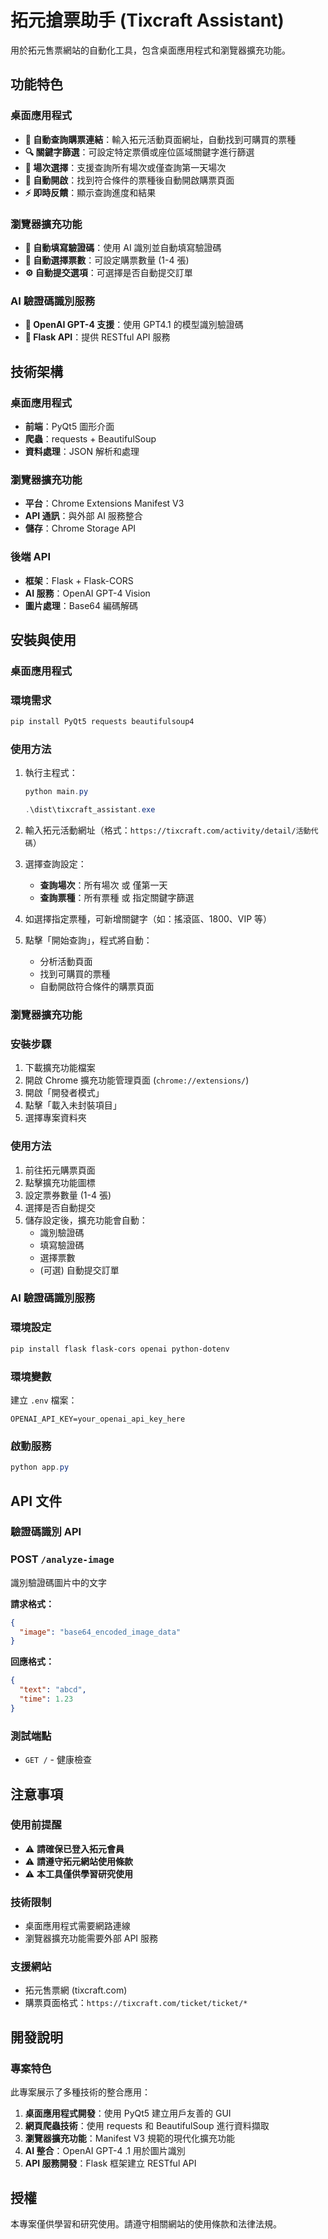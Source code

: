 # 拓元搶票助手 (Tixcraft Assistant)

用於拓元售票網站的自動化工具，包含桌面應用程式和瀏覽器擴充功能。

## 功能特色

### 桌面應用程式

- **🎯 自動查詢購票連結**：輸入拓元活動頁面網址，自動找到可購買的票種
- **🔍 關鍵字篩選**：可設定特定票價或座位區域關鍵字進行篩選
- **📅 場次選擇**：支援查詢所有場次或僅查詢第一天場次
- **🚀 自動開啟**：找到符合條件的票種後自動開啟購票頁面
- **⚡ 即時反饋**：顯示查詢進度和結果

### 瀏覽器擴充功能

- **🤖 自動填寫驗證碼**：使用 AI 識別並自動填寫驗證碼
- **🎫 自動選擇票數**：可設定購票數量 (1-4 張)
- **⚙️ 自動提交選項**：可選擇是否自動提交訂單

### AI 驗證碼識別服務

- **🧠 OpenAI GPT-4 支援**：使用 GPT4.1 的模型識別驗證碼
- **🔄 Flask API**：提供 RESTful API 服務

## 技術架構

### 桌面應用程式

- **前端**：PyQt5 圖形介面
- **爬蟲**：requests + BeautifulSoup
- **資料處理**：JSON 解析和處理

### 瀏覽器擴充功能

- **平台**：Chrome Extensions Manifest V3
- **API 通訊**：與外部 AI 服務整合
- **儲存**：Chrome Storage API

### 後端 API

- **框架**：Flask + Flask-CORS
- **AI 服務**：OpenAI GPT-4 Vision
- **圖片處理**：Base64 編碼解碼

## 安裝與使用

### 桌面應用程式

### 環境需求

```powershell
pip install PyQt5 requests beautifulsoup4
```

### 使用方法

1. 執行主程式：

   ```powershell
   python main.py
   ```

   ```powershell
   .\dist\tixcraft_assistant.exe
   ```

2. 輸入拓元活動網址（格式：`https://tixcraft.com/activity/detail/活動代碼`）
3. 選擇查詢設定：
   - **查詢場次**：所有場次 或 僅第一天
   - **查詢票種**：所有票種 或 指定關鍵字篩選
4. 如選擇指定票種，可新增關鍵字（如：搖滾區、1800、VIP 等）
5. 點擊「開始查詢」，程式將自動：
   - 分析活動頁面
   - 找到可購買的票種
   - 自動開啟符合條件的購票頁面

### 瀏覽器擴充功能

### 安裝步驟

1. 下載擴充功能檔案
2. 開啟 Chrome 擴充功能管理頁面 (`chrome://extensions/`)
3. 開啟「開發者模式」
4. 點擊「載入未封裝項目」
5. 選擇專案資料夾

### 使用方法

1. 前往拓元購票頁面
2. 點擊擴充功能圖標
3. 設定票券數量 (1-4 張)
4. 選擇是否自動提交
5. 儲存設定後，擴充功能會自動：
   - 識別驗證碼
   - 填寫驗證碼
   - 選擇票數
   - (可選) 自動提交訂單

### AI 驗證碼識別服務

### 環境設定

```powershell
pip install flask flask-cors openai python-dotenv
```

### 環境變數

建立 `.env` 檔案：

`OPENAI_API_KEY=your_openai_api_key_here`

### 啟動服務

```powershell
python app.py
```

## API 文件

### 驗證碼識別 API

### POST `/analyze-image`

識別驗證碼圖片中的文字

**請求格式：**

```json
{
  "image": "base64_encoded_image_data"
}
```

**回應格式：**

```json
{
  "text": "abcd",
  "time": 1.23
}
```

### 測試端點

- `GET /` - 健康檢查

## 注意事項

### 使用前提醒

- ⚠️ **請確保已登入拓元會員**
- ⚠️ **請遵守拓元網站使用條款**
- ⚠️ **本工具僅供學習研究使用**

### 技術限制

- 桌面應用程式需要網路連線
- 瀏覽器擴充功能需要外部 API 服務

### 支援網站

- 拓元售票網 (tixcraft.com)
- 購票頁面格式：`https://tixcraft.com/ticket/ticket/*`

## 開發說明

### 專案特色

此專案展示了多種技術的整合應用：

1. **桌面應用程式開發**：使用 PyQt5 建立用戶友善的 GUI
2. **網頁爬蟲技術**：使用 requests 和 BeautifulSoup 進行資料擷取
3. **瀏覽器擴充功能**：Manifest V3 規範的現代化擴充功能
4. **AI 整合**：OpenAI GPT-4 .1 用於圖片識別
5. **API 服務開發**：Flask 框架建立 RESTful API

## 授權

本專案僅供學習和研究使用。請遵守相關網站的使用條款和法律法規。
